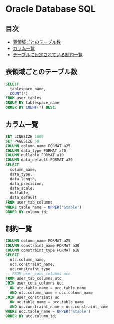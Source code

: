 # Oracle Database SQL
## 目次
- [表領域ごとのテーブル数](##表領域ごとのテーブル数)
- [カラム一覧](#カラム一覧)
- [テーブルに設定されている制約一覧](#テーブルに設定されている制約一覧)

## 表領域ごとのテーブル数
```sql
SELECT
  tablespace_name,
  COUNT(*)
FROM user_tables
GROUP BY tablespace_name
ORDER BY COUNT(*) DESC;
```

## カラム一覧
```sql
SET LINESIZE 1000
SET PAGESIZE 50
COLUMN column_name FORMAT a25
COLUMN data_type FORMAT a20
COLUMN nullable FORMAT a10
COLUMN data_default FORMAT a20
SELECT
  column_name,
  data_type,
  data_length,
  data_precision,
  data_scale,
  nullable,
  data_default
FROM user_tab_columns
WHERE table_name = UPPER('&table')
ORDER BY column_id;
```

## 制約一覧
```sql
COLUMN column_name FORMAT a25
COLUMN constraint_name FORMAT a30
COLUMN constraint_type FORMAT a18
SELECT
  utc.column_name,
  ucc.constraint_name,
  uc.constraint_type
-- FROM user_cons_columns ucc
FROM user_tab_columns utc
JOIN user_cons_columns ucc
  ON utc.table_name = ucc.table_name
  AND utc.column_name = ucc.column_name
JOIN user_constraints uc
  ON uc.table_name = ucc.table_name
  AND uc.constraint_name = ucc.constraint_name
WHERE ucc.table_name = UPPER('&table')
ORDER BY utc.column_id;
```
